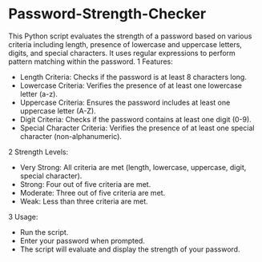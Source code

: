 # Password-Strength-Checker
This Python script evaluates the strength of a password based on various criteria including length, presence of lowercase and uppercase letters, digits, and special characters. It uses regular expressions to perform pattern matching within the password.
1 Features:
- Length Criteria: Checks if the password is at least 8 characters long.
- Lowercase Criteria: Verifies the presence of at least one lowercase letter (a-z).
- Uppercase Criteria: Ensures the password includes at least one uppercase letter (A-Z).
- Digit Criteria: Checks if the password contains at least one digit (0-9).
- Special Character Criteria: Verifies the presence of at least one special character (non-alphanumeric).

2 Strength Levels:
- Very Strong: All criteria are met (length, lowercase, uppercase, digit, special character).
- Strong: Four out of five criteria are met.
- Moderate: Three out of five criteria are met.
- Weak: Less than three criteria are met.

3 Usage:
- Run the script.
- Enter your password when prompted.
- The script will evaluate and display the strength of your password.
